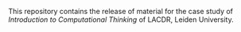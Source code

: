 This repository contains the release of material for the case study of _Introduction to Computational Thinking_ of LACDR, Leiden University.
